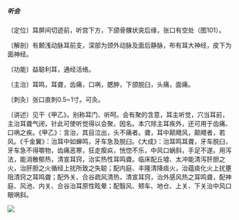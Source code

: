 ##### 听会

〔定位〕耳屏间切迹前，听宫下方，下颌骨髁状突后缘，张口有空处（图101）。

〔解剖〕有颞浅动脉耳前支，深部为颈外动脉及面后静脉，布有耳大神经，皮下为面神经。

〔功能〕益聪利耳，通经活络。

〔主治〕耳鸣，耳聋，齿痛，口㖞，腮肿，下颌脱臼，头痛，面痛。

〔刺灸〕张口直刺0.5~1寸。可灸。

〔讲述〕见干《甲乙》。别称耳门、听呵。会有聚的含意，耳主听觉，穴当耳前，主治耳聋气闭，针此可使听觉得以会聚，因名。本穴除主耳疾外，还可用于齿痛、口㖞之疾。《甲乙》：言治，其目泣出，头不痛者。聋，耳中颠飕风，颠飕者，若风。《千金翼》：治耳中如蝉鸣，牙车急及脱臼。《大成》：治耳鸣耳聋，牙车脱臼，牙车急不得嚼物，齿痛恶寒，狂走瘈疭，恍惚不乐，中风口蜗斜，手足不遂。用泻法，能消散郁热，清宣耳窍，治实热性耳鸣聋。临床配丘墟、太冲能清泻肝胆之火，治肝胆之火循经上扰所致之失聪；配内庭、丰隆清降痰火，治蕴痰化火上扰壅阻清窍之耳鸣聋；配外关、合谷疏风清热，清宣耳窍，治外感风热之耳鸣聋，配神庭、风池、内关、合谷治耳原性眩晕；配翳风、颊车、地仓、上关、下关治中风口眼㖞斜。

![](img/图101.jpg)
